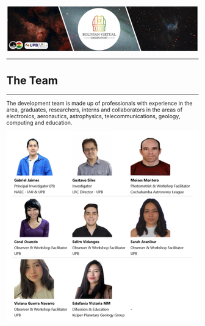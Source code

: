 ![Intro Banner](im/Baner_v1_LCO_1.jpg)

---

# The Team

---

The development team is made up of professionals with experience in the area, graduates, researchers, interns and collaborators in the areas of electronics, aeronautics, astrophysics, telecommunications, geology, computing and education.

![Intro Banner](im/TeamBVO.png)

<!--

<table>
  <tr>
    <td><img src="im/GJaimes_p.jpg" alt="Gabriel Jaimes" width="150" height="150"/><br><strong>Gabriel Jaimes</strong><br>Principal Investigator (PI)<br>NAEC - IAU & UPB</td>
    <td><img src="im/GustavoSiles.jpg" alt="Gustavo Siles" width="150" height="150"/><br><strong>Gustavo Siles</strong><br>Investigator<br>LRC Director - UPB</td>
    <td><img src="im/Moises_Montero.jpg" alt="Moises Montero" width="150" height="150"/><br><strong>Moises Montero</strong><br>Photometrist & Workshop Facilitator<br>Cochabamba Astronomy League</td>
  </tr>
  <tr>
    <td><img src="im/Coral_Ovando.png" alt="Coral Ovando" width="150" height="150"/><br><strong>Coral Ovando</strong><br>Observer & Workshop Facilitator<br>UPB</td>
    <td><img src="im/Selim_Vidangos.jpg" alt="Selim Vidangos" width="150" height="150"/><br><strong>Selim Vidangos</strong><br>Observer & Workshop Facilitator<br>UPB</td>
    <td><img src="im/Sarah_Aranibar.jpg" alt="Sarah Aranibar" width="150" height="150"/><br><strong>Sarah Aranibar</strong><br>Observer & Workshop Facilitator<br>UPB</td>
  </tr>
  <tr>
    <td><img src="im/Viviana_Guerra_Navarro.jpg" alt="Viviana Guerra" width="150" height="150"/><br><strong>Viviana Guerra Navarro</strong><br>Observer & Workshop Facilitator<br>UPB</td>
    <td><img src="im/Estefania_Victoria_MM.jpg" alt="Estefania Victoria MM" width="150" height="150"/><br><strong>Estefania Victoria MM</strong><br>Difussion & Education<br>Kuiper Planetary Geology Group</td>
    <td><img src="im/white copy.jpg" alt="White Space" width="150" height="150"/><br><strong>-</strong></td>
  </tr>
</table>
-->